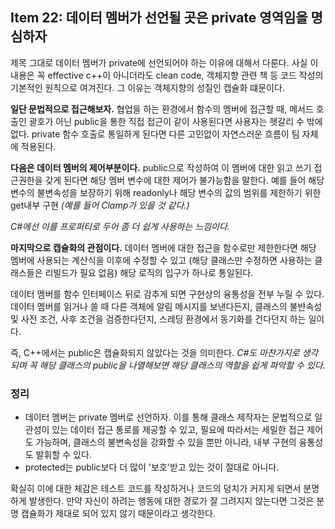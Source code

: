 ## Item 22: 데이터 멤버가 선언될 곳은 private 영역임을 명심하자

제목 그대로 데이터 멤버가 private에 선언되어야 하는 이유에 대해서 다룬다. 사실 이 내용은 꼭 effective c++이 아니더라도 clean code, 객체지향 관련 책 등 코드 작성의 기본적인 원칙으로 여겨진다. 그 이유는 객체지향의 성질인 캡슐화 떄문이다.

**일단 문법적으로 접근해보자.** 협업을 하는 환경에서 함수의 멤버에 접근할 때, 메서드 호출인 괄호가 아닌 public을 통한 직접 접근이 같이 사용된다면 사용자는 헷갈리 수 밖에 없다. private 함수 호출로 통일하게 된다면 다른 고민없이 자연스러운 흐름이 팀 자체에 적용된다.

**다음은 데이터 멤버의 제어부분이다.** public으로 작성하여 이 멤버에 대한 읽고 쓰기 접근권한을 갖게 된다면 해당 멤버 변수에 대한 제어가 불가능함을 말한다. 예를 들어 해당 변수의 불변속성을 보장하기 위해 readonly나 해당 변수의 값의 범위를 제한하기 위한 get내부 구현 *(예를 들어 Clamp가 있을 것 같다.)*

*C#에선 이를 프로퍼티로 두어 좀 더 쉽게 사용하는 느낌이다.*

**마지막으로 캡슐화의 관점이다.** 데이터 멤버에 대한 접근을 함수로만 제한한다면 해당 멤버에 사용되는 계산식을 이후에 수정할 수 있고 (해당 클래스만 수정하면 사용하는 클래스들은 리빌드가 필요 없음) 해당 로직의 입구가 하나로 통일된다.

데이터 멤버를 함수 인터페이스 뒤로 감추게 되면 구현상의 융통성을 전부 누릴 수 있다. 데이터 멤버를 읽거나 쓸 때 다른 객체에 알림 메시지를 보낸다든지, 클래스의 불뱐속성 및 사전 조건, 사후 조건을 검증한다던지, 스레딩 환경에서 동기화를 건다던지 하는 일이다.

즉, C++에서는 public은 캡슐화되지 않았다는 것을 의미한다. *C#도 마찬가지로 생각되며 꼭 해당 클래스의 public을 나열해보면 해당 클래스의 역할을 쉽게 파악할 수 있다.*

### 정리

- 데이터 멤버는 private 멤버로 선언하자. 이를 통해 클래스 제작자는 문법적으로 일관성이 있는 데이터 접근 통로를 제공할 수 있고, 필요에 따라서는 세밀한 접근 제어도 가능하며, 클래스의 불변속성을 강화할 수 있을 뿐만 아니라, 내부 구현의 융통성도 발휘할 수 있다.
- protected는 public보다 더 많이 '보호'받고 있는 것이 절대로 아니다.

확실히 이에 대한 체감은 테스트 코드를 작성하거나 코드의 덩치가 커지게 되면서 분명하게 발생한다. 만약 자신이 하려는 행동에 대한 경로가 잘 그려지지 않는다면 그것은 분명 캡슐화가 제대로 되어 있지 않기 때문이라고 생각한다.
